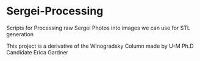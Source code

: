 # Sergei-Processing
Scripts for Processing raw Sergei Photos into images we can use for STL generation

This project is a derivative of the Winogradsky Column made by U-M Ph.D Candidate Erica Gardner
